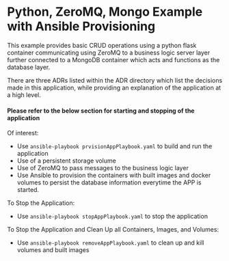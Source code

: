 # Python, ZeroMQ, Mongo Example with Ansible Provisioning 

This example provides basic CRUD operations using a python flask container communicating using ZeroMQ to a business logic server layer further connected to a MongoDB container which acts and functions as the database layer. 

There are three ADRs listed within the ADR directory which list the decisions made in this application, while providing an explanation of the application at a high level. 

#### Please refer to the below section for starting and stopping of the application

Of interest:

- Use `ansible-playbook prvisionAppPlaybook.yaml` to build and run the application
- Use of a persistent storage volume
- Use of ZeroMQ to pass messages to the business logic layer
- Use Ansible to provision the containers with built images and docker volumes to persist the database information everytime the APP is started. 

To Stop the Application: 

- Use `ansible-playbook stopAppPlaybook.yaml` to stop the application 

To Stop the Application and Clean Up all Containers, Images, and Volumes: 

- Use `ansible-playbook removeAppPlaybook.yaml` to clean up and kill volumes and built images 